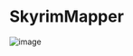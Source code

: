 # SkyrimMapper


![image](https://user-images.githubusercontent.com/86573978/229923150-acff1d9e-15ce-4671-8ba9-9de028ce1759.png)

